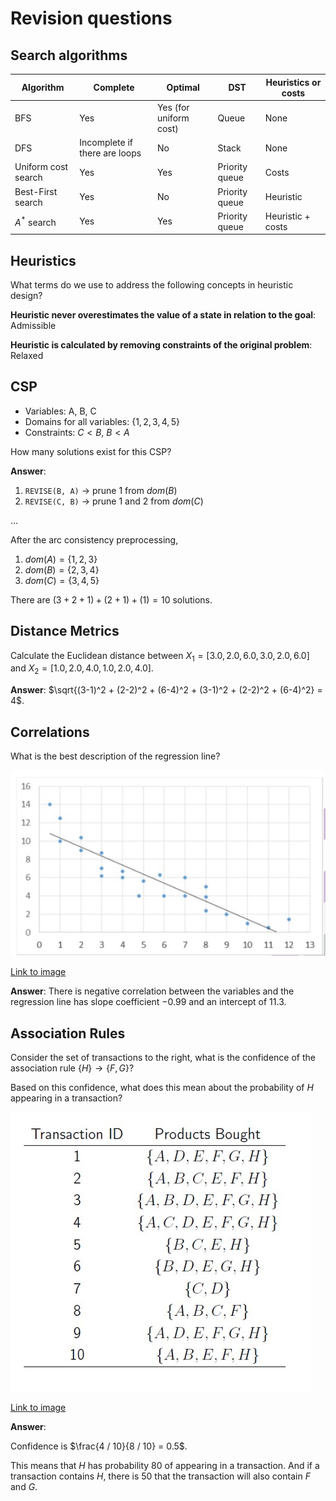 # Revision questions

## Search algorithms

| Algorithm | Complete | Optimal | DST | Heuristics or costs |
| --- | --- | --- | --- | --- |
| BFS | Yes | Yes (for uniform cost) | Queue | None |
| DFS | Incomplete if there are loops | No | Stack | None |
| Uniform cost search | Yes | Yes | Priority queue | Costs |
| Best-First search | Yes | No | Priority queue | Heuristic |
| $A^*$ search | Yes | Yes | Priority queue | Heuristic + costs |

## Heuristics 

What terms do we use to address the following concepts in heuristic design?

**Heuristic never overestimates the value of a state in relation to the goal**: Admissible

**Heuristic is calculated by removing constraints of the original problem**: Relaxed

## CSP

- Variables: A, B, C
- Domains for all variables: $\{1,2,3,4,5\}$
- Constraints: $C < B$, $B < A$

How many solutions exist for this CSP?

**Answer**:

1. `REVISE(B, A)` $\to$ prune $1$ from $dom(B)$
2. `REVISE(C, B)` $\to$ prune $1$ and $2$ from $dom(C)$

$\ldots$

After the arc consistency preprocessing, 

1. $dom(A) = \{1,2,3\}$
2. $dom(B) = \{2,3,4\}$
3. $dom(C) = \{3,4,5\}$

There are $(3+2+1) + (2+1) + (1) = 10$ solutions. 

## Distance Metrics

Calculate the Euclidean distance between $X_1 = [3.0, 2.0, 6.0, 3.0, 2.0, 6.0]$ and $X_2 = [1.0, 2.0, 4.0, 1.0, 2.0, 4.0]$. 

**Answer**: $\sqrt{(3-1)^2 + (2-2)^2 + (6-4)^2 + (3-1)^2 + (2-2)^2 + (6-4)^2} = 4$.

## Correlations

What is the best description of the regression line?

![Figure 1](figure/tut9-ex1.png)

[Link to image](figure/tut9-ex1.png)

**Answer**: There is negative correlation between the variables and the regression line has slope coefficient $-0.99$ and an intercept of $11.3$. 

## Association Rules

Consider the set of transactions to the right, what is the confidence of the association rule $\{H\} \to \{F, G\}$?

Based on this confidence, what does this mean about the probability of $H$ appearing in a transaction?

![Figure 2](figure/tut9-ex2.png)

[Link to image](figure/tut9-ex2.png)

**Answer**:

Confidence is $\frac{4 / 10}{8 / 10} = 0.5$. 

This means that $H$ has probability $80 %$ of appearing in a transaction. And if a transaction contains $H$, there is $50 %$ that the transaction will also contain $F$ and $G$. 